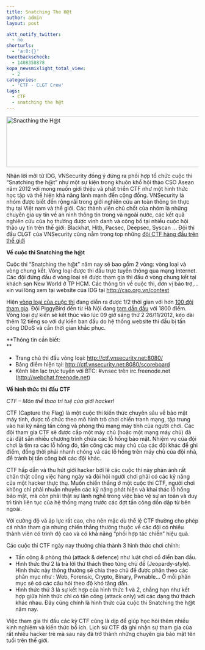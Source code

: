```yaml
---
title: Snatching The H@t
author: admin
layout: post

aktt_notify_twitter:
  - no
shorturls:
  - 'a:0:{}'
tweetbackscheck:
  - 1408358878
kopa_newsmixlight_total_view:
  - 2
categories:
  - 'CTF - CLGT Crew'
tags:
  - CTF
  - snatching the h@t
---
```

[<img class="aligncenter size-full wp-image-1527" title="Snacthing the H@t" src="/wp/storage/uploads/2012/11/sth.jpg" alt="Snacthing the H@t" width="600" height="133" />][1]

Nhận lời mời từ IDG, VNSecurity đồng ý đứng ra phối hợp tổ chức cuộc thi &#8220;Snatching the h@t&#8221; như một sự kiện trong khuôn khổ hội thảo CSO Asean năm 2012 với mong muốn giới thiệu và phát triển CTF như một hình thức học tập và thể hiện khả năng lành mạnh đến cộng đồng. VNSecurity là nhóm được biết đến rộng rãi trong giới nghiên cứu an toàn thông tin thực thụ tại Việt nam và thế giới. Các thành viên chủ chốt của nhóm là những chuyên gia uy tín về an ninh thông tin trong và ngoài nước, các kết quả nghiên cứu của họ thường được vinh danh và công bố tại nhiều cuộc hội thảo uy tín trên thế giới: Blackhat, Hitb, Pacsec, Deepsec, Syscan &#8230; Đội thi đấu CLGT của VNSecurity cũng nằm trong top những <a href="http://ctftime.org/stats/" target="_blank">đội CTF hàng đầu trên thế giới</a>

**Về cuộc thi Snatching the h@t**

Cuộc thi &#8220;Snatching the h@t&#8221; năm nay sẽ bao gồm 2 vòng: vòng loại và vòng chung kết. Vòng loại được thi đấu trực tuyến thông qua mạng Internet. Các đội đứng đầu ở vòng loại sẽ được tham gia thi đấu ở vòng chung kết tại khách sạn New World ở TP HCM. Các thông tin về cuộc thi, đơn vị bảo trợ,&#8230; xin vui lòng xem tại website của IDG tại <a href="http://cso.org.vn/contest" target="_blank">http://cso.org.vn/contest </a>

Hiện <a href="http://ctf.vnsecurity.net:8080" target="_blank">vòng loại của cuộc thi</a> đang diễn ra được 1/2 thời gian với hơn <a href="http://ctf.vnsecurity.net:8080/teams" target="_blank">100 đội tham gia</a>. Đội PiggyBird đến từ Hà Nội đang <a href="http://ctf.vnsecurity.net:8080/scoreboard" target="_blank">tạm dẫn đầu</a> với 1800 điểm. Vòng loại dự kiến sẽ kết thúc vào lúc 09 giờ sáng thứ 2 26/11/2012, kéo dài thêm 12 tiếng so với dự kiến ban đầu do hệ thống website thi đấu bị tấn công DDoS và cần thời gian khắc phục.

**Thông tin cần biết:  
**

*   Trang chủ thi đấu vòng loại: <a href="http://ctf.vnsecurity.net:8080/" target="_blank">http://ctf.vnsecurity.net:8080/</a>
*   Bảng điểm hiện tại: <a href="http://ctf.vnsecurity.net:8080/scoreboard" target="_blank">http://ctf.vnsecurity.net:8080/scoreboard</a>
*   Kênh liên lạc trực tuyến với BTC: #vnsec trên irc.freenode.net (<a href="http://webchat.freenode.net" target="_blank">http://webchat.freenode.net</a>)

**Về hình thức thi đấu CTF**

*CTF &#8211; Môn thể thao trí tuệ của giới hacker!*

CTF (Capture the Flag) là một cuộc thi kiến thức chuyên sâu về bảo mật máy tính, được tổ chức theo mô hình trò chơi chiến tranh mạng, tập trung vào hai kỹ năng tấn công và phòng thủ mạng máy tính của người chơi. Các đội tham gia CTF sẽ được cấp một máy chủ (hoặc một mạng máy chủ) đã cài đặt sẵn nhiều chương trình chứa các lỗ hổng bảo mật. Nhiệm vụ của đội chơi là tìm ra các lỗ hổng đó, tấn công các máy chủ của các đội khác để ghi điểm, đồng thời phải nhanh chóng vá các lỗ hổng trên máy chủ của đội nhà, để tránh bị tấn công bởi các đội khác.

CTF hấp dẫn và thu hút giới hacker bởi lẽ các cuộc thi này phản ánh rất chân thật công việc hàng ngày và đòi hỏi người chơi phải có các kỹ năng của một hacker thực thụ. Muốn chiến thắng ở một cuộc thi CTF, người chơi không chỉ phải nhuần nhuyễn các kỹ năng phát hiện và khai thác lỗ hổng bảo mật, mà còn phải thật sự lành nghề trong việc bảo vệ sự an toàn và duy trì tính liên tục của hệ thống mạng trước các đợt tấn công dồn dập từ bên ngoài.

Với cường độ và áp lực rất cao, cho nên mặc dù thể lệ CTF thường cho phép cá nhân tham gia nhưng chiến thắng thường thuộc về các đội có nhiều thành viên có trình độ cao và có khả năng &#8220;phối hợp tác chiến&#8221; hiệu quả.

Các cuộc thi CTF ngày nay thường chia thành 3 hình thức chơi chính:

*   Tấn công & phòng thủ (attack & defence) như luật chơi cổ điển ban đầu.
*   Hình thức thứ 2 là trả lời thử thách theo từng chủ đề (Jeopardy-style). Hình thức này thông thường sẽ chia theo chủ đề được phân theo các phân mục như : Web, Forensic, Crypto, Binary, Pwnable&#8230; Ở mỗi phân mục sẽ có các câu hỏi theo độ khó tăng dần.
*   Hình thức thứ 3 là sự kết hợp của hình thức 1 và 2, chẳng hạn như kết hợp giữa hình thức chỉ có tấn công (attack only) với các dạng thử thách khác nhau. Đây cũng chính là hình thức của cuộc thi Snatching the h@t năm nay.

Việc tham gia thi đấu các kỳ CTF cũng là dịp để giúp học hỏi thêm nhiều kinh nghiệm và kiến thức bổ ích. Lịch sử CTF đã ghi nhận sự tham gia của rất nhiều hacker trẻ mà sau này đã trở thành những chuyên gia bảo mật tên tuổi trên thế giới.

 [1]: http://ctf.vnsecurity.net:8080/